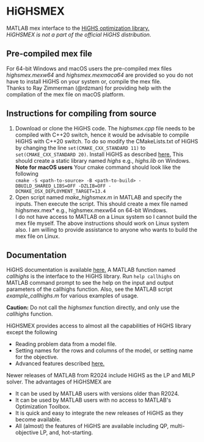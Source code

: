 
# HiGHSMEX

MATLAB mex interface to the [HiGHS optimization library.](https://github.com/ERGO-Code/HiGHS)\
*HiGHSMEX is not a part of the official HiGHS distribution.*
## Pre-compiled mex file

For 64-bit Windows and macOS users the pre-compiled mex files *highsmex.mexw64* and *highsmex.mexmaca64* are provided so you do not have to install HiGHS on your system or, compile the mex file. \
Thanks to Ray Zimmerman (@rdzman) for providing help with the compilation of the mex file on macOS platform.
## Instructions for compiling from source

1. Download or clone the HiGHS code. The *highsmex.cpp* file needs to be compiled with C++20 switch, hence it would be advisable to compile HiGHS with C++20 switch. To do so modify the CMakeLists.txt of HiGHS by changing the line ```set(CMAKE_CXX_STANDARD 11)``` to ```set(CMAKE_CXX_STANDARD 20)```. Install HiGHS as described [here.](https://github.com/ERGO-Code/HiGHS/tree/master/cmake) This should create a static library named *highs* e.g., *highs.lib* on Windows.
**Note for macOS users** Your cmake command should look like the following \
`cmake -S <path-to-source> -B <path-to-build> -DBUILD_SHARED_LIBS=OFF -DZLIB=OFF -DCMAKE_OSX_DEPLOYMENT_TARGET=13.4`
2. Open script named *make_highsmex.m* in MATLAB and specify the inputs. Then execute the script. This should create a mex file named highsmex.mex* e.g., highsmex.mexw64 on 64-bit Windows.\
I do not have access to MATLAB on a Linux system so I cannot build the mex file myself. The above instructions should work on Linux system also. I am willing to provide assistance to anyone who wants to build the mex file on Linux.

## Documentation

HiGHS documentation is available [here.](https://ergo-code.github.io/HiGHS/stable/) A MATLAB function named *callhighs* is the interface to the HiGHS library. Run ```help callhighs``` on MATLAB command prompt to see the help on the input and output parameters of the callhighs function. Also, see the MATLAB script *example_callhighs.m* for various examples of usage.

**Caution:** Do not call the *highsmex* function directly, and only use the *callhighs* function.

HiGHSMEX provides access to almost all the capabilities of HiGHS library except the following
+ Reading problem data from a model file. 
+ Setting names for the rows and columns of the model, or setting name for the objective.
+ Advanced features described [here.](https://ergo-code.github.io/HiGHS/stable/guide/advanced/)

Newer releases of MATLAB from R2024 include HiGHS as the LP and MILP solver. The advantages of HiGHSMEX are
+ It can be used by MATLAB users with versions older than R2024.
+ It can be used by MATLAB users with no access to MATLAB's Optimization Toolbox.
+ It is quick and easy to integrate the new releases of HiGHS as they become available.
+ All (almost) the features of HiGHS are available including QP, multi-objective LP, and, hot-starting.
